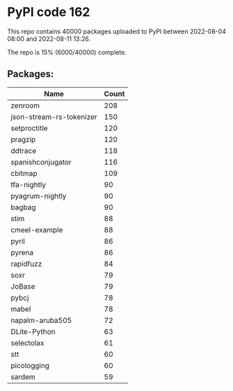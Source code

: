 # PyPI code 162

This repo contains 40000 packages uploaded to PyPI between 
2022-08-04 08:00 and 2022-08-11 13:26.

The repo is 15% (6000/40000) complete.

## Packages:

| Name  | Count |
| ----- | ----- |
| zenroom | 208 |
| json-stream-rs-tokenizer | 150 |
| setproctitle | 120 |
| pragzip | 120 |
| ddtrace | 118 |
| spanishconjugator | 116 |
| cbitmap | 109 |
| tfa-nightly | 90 |
| pyagrum-nightly | 90 |
| bagbag | 90 |
| stim | 88 |
| cmeel-example | 88 |
| pyril | 86 |
| pyrena | 86 |
| rapidfuzz | 84 |
| soxr | 79 |
| JoBase | 79 |
| pybcj | 78 |
| mabel | 78 |
| napalm-aruba505 | 72 |
| DLite-Python | 63 |
| selectolax | 61 |
| stt | 60 |
| picologging | 60 |
| sardem | 59 |


